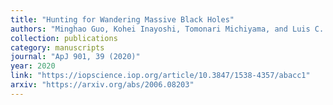 ```yaml
---
title: "Hunting for Wandering Massive Black Holes"
authors: "Minghao Guo, Kohei Inayoshi, Tomonari Michiyama, and Luis C. Ho"
collection: publications
category: manuscripts
journal: "ApJ 901, 39 (2020)"
year: 2020
link: "https://iopscience.iop.org/article/10.3847/1538-4357/abacc1"
arxiv: "https://arxiv.org/abs/2006.08203"
---
```


<!-- Optional: abstract or additional info -->
